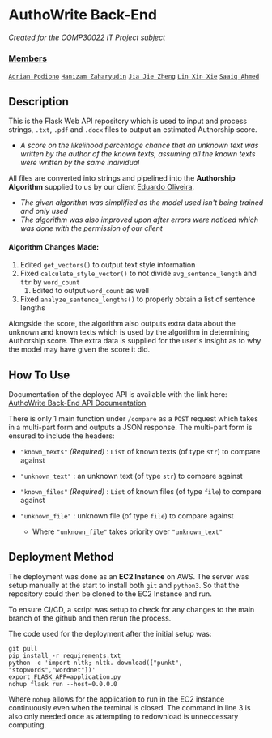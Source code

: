 # AuthoWrite Back-End

*Created for the COMP30022 IT Project subject*

### <u>Members</u>

[`Adrian Podiono`](https://www.linkedin.com/in/adrian-podiono-787367246)  [`Hanizam Zaharyudin`](https://www.linkedin.com/in/hanizam-zaharyudin-1a5124198)  [`Jia Jie Zheng`](https://www.linkedin.com/in/thomas-zheng-7622a2190/)  [`Lin Xin Xie`](https://www.linkedin.com/in/linxx/)  [`Saaiq Ahmed`](https://www.linkedin.com/in/saaiq-ahmed-364b5a219/)

## Description

This is the Flask Web API repository which is used to input and process strings, `.txt`, `.pdf` and `.docx` files to output an estimated Authorship score. 

- *A score on the likelihood percentage chance that an unknown text was written by the author of the known texts, assuming all the known texts were written by the same individual*

All files are converted into strings and pipelined into the **Authorship Algorithm** supplied to us by our client [Eduardo Oliveira](https://www.eduoliveira.com/).

- *The given algorithm was simplified as the model used isn't being trained and only used*
- *The algorithm was also improved upon after errors were noticed which was done with the permission of our client*

#### Algorithm Changes Made:
1. Edited `get_vectors()` to output text style information
2. Fixed `calculate_style_vector()` to not divide `avg_sentence_length` and `ttr` by `word_count`
   1. Edited to output `word_count` as well
3. Fixed `analyze_sentence_lengths()` to properly obtain a list of sentence lengths

Alongside the score, the algorithm also outputs extra data about the unknown and known texts which is used by the algorithm in determining Authorship score. The extra data is supplied for the user's insight as to why the model may have given the score it did.

## How To Use 

Documentation of the deployed API is available with the link here: [AuthoWrite Back-End API Documentation](http://3.26.213.177:5000/docs)

There is only 1 main function under `/compare` as a `POST` request which takes in a multi-part form and outputs a JSON response. The multi-part form is ensured to include the headers:

- `"known_texts"` *(Required)* : `List` of known texts (of type `str`) to compare against
- `"unknown_text"` : an unknown text (of type `str`) to compare against
- `"known_files"` *(Required)* : `List` of known files (of type `file`) to compare against
- `"unknown_file"` : unknown file (of type `file`) to compare against

    - Where `"unknown_file"` takes priority over `"unknown_text"`

## Deployment Method

The deployment was done as an **EC2 Instance** on AWS.
The server was setup manually at the start to install both `git` and `python3`. So that the repository could then be cloned to the EC2 Instance and run.

To ensure CI/CD, a script was setup to check for any changes to the main branch of the github and then rerun the process.

The code used for the deployment after the initial setup was:

    git pull
    pip install -r requirements.txt
    python -c 'import nltk; nltk. download(["punkt", "stopwords","wordnet"])'
    export FLASK_APP=application.py
    nohup flask run --host=0.0.0.0

Where `nohup` allows for the application to run in the EC2 instance continuously even when the terminal is closed. The command in line 3 is also only needed once as attempting to redownload is unneccessary computing. 